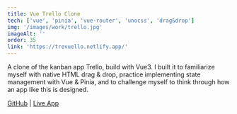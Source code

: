 ```yaml
---
title: Vue Trello Clone
tech: ['vue', 'pinia', 'vue-router', 'unocss', 'drag&drop']
img: '/images/work/trello.jpg'
imageAlt: ''
order: 35
link: 'https://trevuello.netlify.app/'
---
```


A clone of the kanban app Trello, build with Vue3. I built it to familiarize myself with native HTML drag & drop, practice implementing state management with Vue & Pinia, and to challenge myself to think through how an app like this is designed.

[GitHub](https://github.com/crankysparrow/trello-clone-vue) | [Live App](https://trevuello.netlify.app/)
